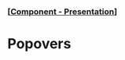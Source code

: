### [[Component - Presentation](./human-interface-guidelines-markdown/Component/presentation.md)]  
  
# **Popovers**  

